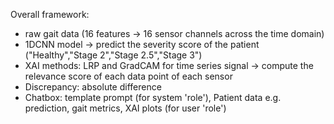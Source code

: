 Overall framework:

- raw gait data (16 features -> 16 sensor channels across the time domain)
- 1DCNN model -> predict the severity score of the patient ("Healthy","Stage 2","Stage 2.5","Stage 3")
- XAI methods: LRP and GradCAM for time series signal -> compute the relevance score of each data point of each sensor
- Discrepancy: absolute difference
- Chatbox: template prompt (for system 'role'), Patient data e.g. prediction, gait metrics, XAI plots (for user 'role')
